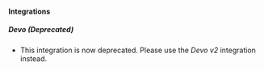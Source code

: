 
#### Integrations
##### Devo (Deprecated)
- This integration is now deprecated. Please use the *Devo v2* integration instead.
